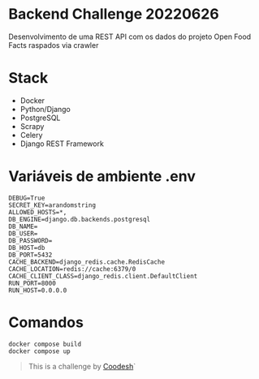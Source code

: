 # Backend Challenge 20220626

Desenvolvimento de uma REST API com os dados do projeto Open Food Facts raspados via crawler

# Stack

 - Docker
 - Python/Django
 - PostgreSQL
 - Scrapy
 - Celery
 - Django REST Framework
 
 # Variáveis de ambiente .env

    DEBUG=True
    SECRET_KEY=arandomstring
    ALLOWED_HOSTS=*,
    DB_ENGINE=django.db.backends.postgresql
    DB_NAME=
    DB_USER=
    DB_PASSWORD=
    DB_HOST=db
    DB_PORT=5432
    CACHE_BACKEND=django_redis.cache.RedisCache
    CACHE_LOCATION=redis://cache:6379/0
    CACHE_CLIENT_CLASS=django_redis.client.DefaultClient
    RUN_PORT=8000
    RUN_HOST=0.0.0.0

# Comandos
    docker compose build
    docker compose up

> This is a challenge by [Coodesh](coodesh.com)`